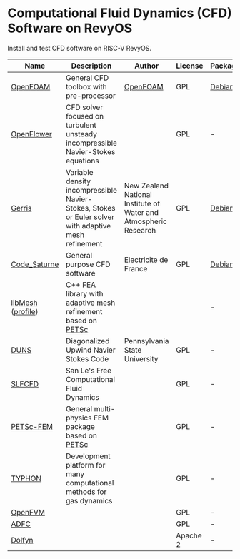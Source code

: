 # Computational Fluid Dynamics (CFD) Software on RevyOS

Install and test CFD software on RISC-V RevyOS.

| Name | Description | Author | License | Packaging | Documentation |
|------|-------------|--------|---------|-----------|--------------|
| [OpenFOAM](https://openfoam.com/) | General CFD toolbox with pre-processor | [OpenFOAM](https://openfoam.com/) | GPL | [Debian](https://openfoam.com/download/install-binary-linux.php) | WIP |
| [OpenFlower](http://openflower.sourceforge.net/) | CFD solver focused on turbulent unsteady incompressible Navier-Stokes equations | | GPL | - | WIP |
| [Gerris](http://gfs.sourceforge.net/) | Variable density incompressible Navier-Stokes, Stokes or Euler solver with adaptive mesh refinement | New Zealand National Institute of Water and Atmospheric Research | GPL | [Debian](https://packages.debian.org/gerris) | WIP |
| [Code_Saturne](https://www.code-saturne.org/) | General purpose CFD software | Electricite de France | GPL | [Debian](https://packages.debian.org/code-saturne) | WIP |
| [libMesh](http://libmesh.sourceforge.net/) ([profile](https://www.opennovation.org/profiles/libMesh.html)) | C++ FEA library with adaptive mesh refinement based on [PETSc](https://petsc.org/release/) | | | - | WIP |
| [DUNS](http://duns.sourceforge.net/) | Diagonalized Upwind Navier Stokes Code | Pennsylvania State University | GPL | - | WIP |
| [SLFCFD](http://slfcfd.sourceforge.net/) | San Le's Free Computational Fluid Dynamics | | GPL | - | WIP |
| [PETSc-FEM](https://www.cimec.org.ar/twiki/bin/view/Cimec/PETScFEM) | General multi-physics FEM package based on [PETSc](https://petsc.org/release/) | | GPL | - | WIP |
| [TYPHON](http://typhon.sourceforge.net/) | Development platform for many computational methods for gas dynamics | | GPL | - | WIP |
| [OpenFVM](http://openfvm.sourceforge.net/) | | | GPL | - | WIP |
| [ADFC](http://adfc.sourceforge.net/index_en.html) | | | GPL | - | WIP |
| [Dolfyn](http://www.dolfyn.net/dolfyn/index_en.html) | | | Apache 2 | - | WIP |